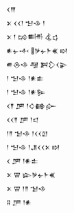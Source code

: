 <div class='block'>
<div class='line'>𒌋𒐈</div>
<div class='line'>𒉽 𒌋𒌋𒁹 𒈠𒈾 𒁹</div>
<div class='line'>𒉽 𒁹 𒄘𒌦 𒆬𒌓</div>
<div class='line'>𒀭𒉡𒋾 𒃻𒉡𒈨𒌍 𒊭</div>
<div class='line'>𒌑𒁲𒈾 𒆷 𒀉𒁷𒌋𒉌</div>
<div class='line'>𒁹 𒈠𒈾 𒁹𒀭𒉺</div>
<div class='line'>𒁹 𒈠𒈾 𒁹𒀭𒌉</div>
<div class='line'>𒌋𒈫 𒂆 𒁹𒄭𒂵𒅎</div>
<div class='line'>𒌋𒌋𒈫 𒂆 𒁹𒃰</div>
<div class='line'>𒁹𒈫 𒈠𒈾 𒁹𒌋𒌋𒇻</div>
<div class='line'>𒁹 𒈠𒈾 𒁹𒂗𒌋𒌋𒉽 𒊭</div>
<div class='line'>𒌋 𒂆 𒁹𒀭𒉺</div>
<div class='line'>𒉽 𒐌 𒇽𒃻𒉡𒈨𒌍</div>
<div class='line'>𒉽 𒐌 𒁹𒈫 𒈠𒈾</div>
<div class='line'>𒐉 𒂆 𒁹𒀭</div>
</div>